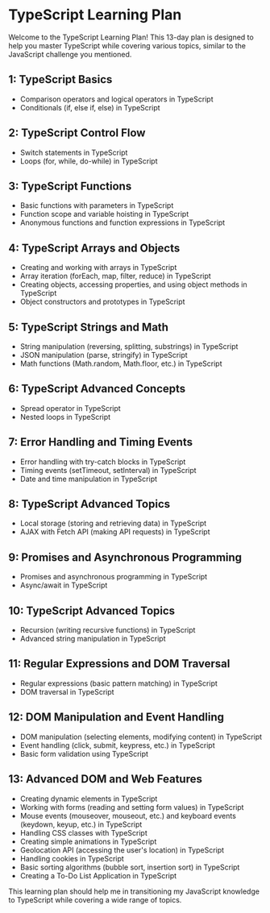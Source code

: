 # TypeScript Learning Plan

Welcome to the TypeScript Learning Plan! This 13-day plan is designed to help you master TypeScript while covering various topics, similar to the JavaScript challenge you mentioned.

## 1: TypeScript Basics
- Comparison operators and logical operators in TypeScript
- Conditionals (if, else if, else) in TypeScript

## 2: TypeScript Control Flow
- Switch statements in TypeScript
- Loops (for, while, do-while) in TypeScript

## 3: TypeScript Functions
- Basic functions with parameters in TypeScript
- Function scope and variable hoisting in TypeScript
- Anonymous functions and function expressions in TypeScript

## 4: TypeScript Arrays and Objects
- Creating and working with arrays in TypeScript
- Array iteration (forEach, map, filter, reduce) in TypeScript
- Creating objects, accessing properties, and using object methods in TypeScript
- Object constructors and prototypes in TypeScript

## 5: TypeScript Strings and Math
- String manipulation (reversing, splitting, substrings) in TypeScript
- JSON manipulation (parse, stringify) in TypeScript
- Math functions (Math.random, Math.floor, etc.) in TypeScript

## 6: TypeScript Advanced Concepts
- Spread operator in TypeScript
- Nested loops in TypeScript

## 7: Error Handling and Timing Events
- Error handling with try-catch blocks in TypeScript
- Timing events (setTimeout, setInterval) in TypeScript
- Date and time manipulation in TypeScript

## 8: TypeScript Advanced Topics
- Local storage (storing and retrieving data) in TypeScript
- AJAX with Fetch API (making API requests) in TypeScript

## 9: Promises and Asynchronous Programming
- Promises and asynchronous programming in TypeScript
- Async/await in TypeScript

## 10: TypeScript Advanced Topics
- Recursion (writing recursive functions) in TypeScript
- Advanced string manipulation in TypeScript

## 11: Regular Expressions and DOM Traversal
- Regular expressions (basic pattern matching) in TypeScript
- DOM traversal in TypeScript

## 12: DOM Manipulation and Event Handling
- DOM manipulation (selecting elements, modifying content) in TypeScript
- Event handling (click, submit, keypress, etc.) in TypeScript
- Basic form validation using TypeScript

## 13: Advanced DOM and Web Features
- Creating dynamic elements in TypeScript
- Working with forms (reading and setting form values) in TypeScript
- Mouse events (mouseover, mouseout, etc.) and keyboard events (keydown, keyup, etc.) in TypeScript
- Handling CSS classes with TypeScript
- Creating simple animations in TypeScript
- Geolocation API (accessing the user's location) in TypeScript
- Handling cookies in TypeScript
- Basic sorting algorithms (bubble sort, insertion sort) in TypeScript
- Creating a To-Do List Application in TypeScript

This learning plan should help me in transitioning my JavaScript knowledge to TypeScript while covering a wide range of topics.
